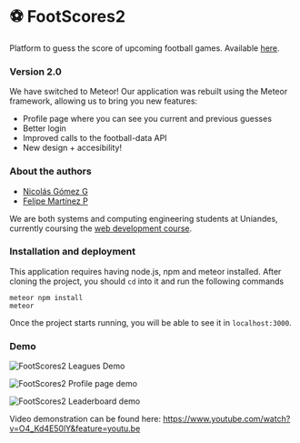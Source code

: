 # :soccer: FootScores2
Platform to guess the score of upcoming football games.
Available [here](http://footscores2.herokuapp.com/).

### Version 2.0
We have switched to Meteor! Our application was rebuilt using the Meteor framework, allowing us to bring you new features:
 - Profile page where you can see you current and previous guesses
 - Better login
 - Improved calls to the football-data API
 - New design + accesibility!


### About the authors
 - [Nicolás Gómez G](https://github.com/ngomez22)
 - [Felipe Martínez P](https://github.com/f-martinez11)

We are both systems and computing engineering students at Uniandes, currently coursing the [web development course](http://johnguerra.co/classes/webDevelopment_spring_2017/).

### Installation and deployment
This application requires having node.js, npm and meteor installed.
After cloning the project, you should `cd` into it and run the following commands
```
meteor npm install
meteor
```
Once the project starts running, you will be able to see it in `localhost:3000`.

### Demo
![FootScores2 Leagues Demo](http://i.imgur.com/9UoMDWf.png)

![FootScores2 Profile page demo](http://i.imgur.com/a2CJk7G.png)

![FootScores2 Leaderboard demo](http://i.imgur.com/dkngktE.png)

Video demonstration can be found here: https://www.youtube.com/watch?v=O4_Kd4E50lY&feature=youtu.be
